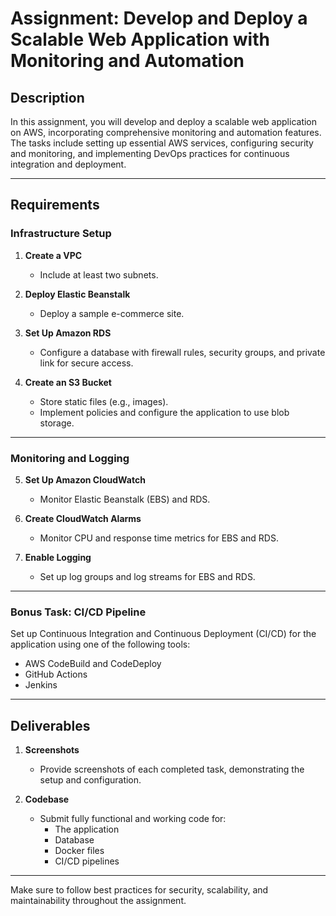 # Assignment: Develop and Deploy a Scalable Web Application with Monitoring and Automation

## Description

In this assignment, you will develop and deploy a scalable web application on AWS, incorporating comprehensive monitoring and automation features. The tasks include setting up essential AWS services, configuring security and monitoring, and implementing DevOps practices for continuous integration and deployment.

---

## Requirements

### Infrastructure Setup
1. **Create a VPC**  
    - Include at least two subnets.

2. **Deploy Elastic Beanstalk**  
    - Deploy a sample e-commerce site.

3. **Set Up Amazon RDS**  
    - Configure a database with firewall rules, security groups, and private link for secure access.

4. **Create an S3 Bucket**  
    - Store static files (e.g., images).  
    - Implement policies and configure the application to use blob storage.

---

### Monitoring and Logging
5. **Set Up Amazon CloudWatch**  
    - Monitor Elastic Beanstalk (EBS) and RDS.

6. **Create CloudWatch Alarms**  
    - Monitor CPU and response time metrics for EBS and RDS.

7. **Enable Logging**  
    - Set up log groups and log streams for EBS and RDS.

---

### Bonus Task: CI/CD Pipeline
Set up Continuous Integration and Continuous Deployment (CI/CD) for the application using one of the following tools:
- AWS CodeBuild and CodeDeploy
- GitHub Actions
- Jenkins

---

## Deliverables

1. **Screenshots**  
    - Provide screenshots of each completed task, demonstrating the setup and configuration.

2. **Codebase**  
    - Submit fully functional and working code for:
      - The application
      - Database
      - Docker files
      - CI/CD pipelines

---

Make sure to follow best practices for security, scalability, and maintainability throughout the assignment.
